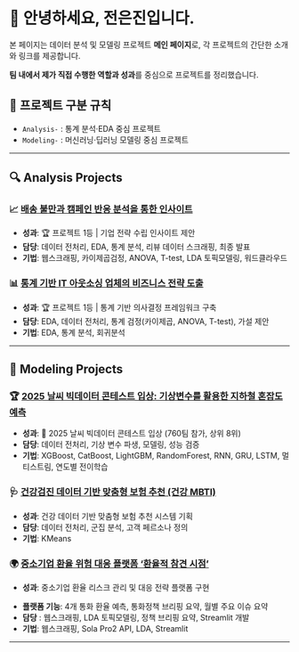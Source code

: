 # 👋 안녕하세요, 전은진입니다.

본 페이지는 데이터 분석 및 모델링 프로젝트 **메인 페이지**로, 
각 프로젝트의 간단한 소개와 링크를 제공합니다.

**팀 내에서 제가 직접 수행한 역할과 성과**를 중심으로 프로젝트를 정리했습니다.

## 📌 프로젝트 구분 규칙
- `Analysis-` : 통계 분석·EDA 중심 프로젝트
- `Modeling-` : 머신러닝·딥러닝 모델링 중심 프로젝트

---

## 🔍 Analysis Projects
### 📈 [배송 불만과 캠페인 반응 분석을 통한 인사이트](https://github.com/silverjin7778/analysis-customer-feedback-and-campaign-response)
* **성과**: 🏆 프로젝트 1등 | 기업 전략 수립 인사이트 제안
* **담당**: 데이터 전처리, EDA, 통계 분석, 리뷰 데이터 스크래핑, 최종 발표
* **기법**: 웹스크래핑, 카이제곱검정, ANOVA, T-test, LDA 토픽모델링, 워드클라우드

### 📊 [통계 기반 IT 아웃소싱 업체의 비즈니스 전략 도출](https://github.com/silverjin7778/analysis-statistical-framework-for-business-strategy)
* **성과**: 🏆 프로젝트 1등 | 통계 기반 의사결정 프레임워크 구축
* **담당**: EDA, 데이터 전처리, 통계 검정(카이제곱, ANOVA, T-test), 가설 제안
* **기법**: EDA, 통계 분석, 회귀분석
---

## 🤖 Modeling Projects
### 🏆 [2025 날씨 빅데이터 콘테스트 입상: 기상변수를 활용한 지하철 혼잡도 예측](https://github.com/silverjin7778/modeling-2025-weather-bigdata-contest-award-subway-congestion-prediction-with-weather)
* **성과**: 🏅 2025 날씨 빅데이터 콘테스트 입상 (760팀 참가, 상위 8위)
* **담당**: 데이터 전처리, 기상 변수 파생, 모델링, 성능 검증
* **기법**: XGBoost, CatBoost, LightGBM, RandomForest, RNN, GRU, LSTM, 멀티스트림, 연도별 전이학습


### 🩺 [건강검진 데이터 기반 맞춤형 보험 추천 (건강 MBTI)](https://github.com/silverjin7778/modeling-health-insurance-recommender)
* **성과**: 건강 데이터 기반 맞춤형 보험 추천 시스템 기획
* **담당**: 데이터 전처리, 군집 분석, 고객 페르소나 정의
* **기법**: KMeans

### 🌍 [중소기업 환율 위험 대응 플랫폼 ‘환율적 참견 시점’](https://github.com/silverjin7778/modeling-sme-fx-risk-management-platform)
* **성과**: 중소기업 환율 리스크 관리 및 대응 전략 플랫폼 구현
- **플랫폼 기능**: 4개 통화 환율 예측, 통화정책 브리핑 요약, 월별 주요 이슈 요약
- **담당** : 웹스크래핑, LDA 토픽모델링, 정책 브리핑 요약, Streamlit 개발
- **기법**: 웹스크래핑, Sola Pro2 API, LDA, Streamlit

---

